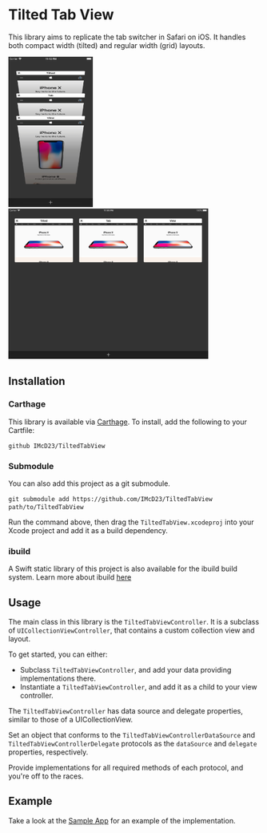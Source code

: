 # Tilted Tab View

This library aims to replicate the tab switcher in Safari on iOS. It handles both compact width (tilted) and regular width (grid) layouts.

<img src="Resources/Screenshot.png" height="300"> <img src="Resources/Screenshot_iPad.png" height="300">

## Installation

### Carthage
This library is available via [Carthage](https://github.com/Carthage/Carthage). To install, add the following to your Cartfile:
```
github IMcD23/TiltedTabView
```
### Submodule
You can also add this project as a git submodule.
```
git submodule add https://github.com/IMcD23/TiltedTabView path/to/TiltedTabView
```
Run the command above, then drag the `TiltedTabView.xcodeproj` into your Xcode project and add it as a build dependency.

### ibuild
A Swift static library of this project is also available for the ibuild build system. Learn more about ibuild [here](https://github.com/IMcD23/ibuild)

## Usage
The main class in this library is the `TiltedTabViewController`. It is a subclass of `UICollectionViewController`, that contains a custom collection view and layout.

To get started, you can either:
- Subclass `TiltedTabViewController`, and add your data providing implementations there.
- Instantiate a `TiltedTabViewController`, and add it as a child to your view controller.

The `TiltedTabViewController` has data source and delegate properties, similar to those of a UICollectionView.

Set an object that conforms to the `TiltedTabViewControllerDataSource` and `TiltedTabViewControllerDelegate` protocols as the `dataSource` and `delegate` properties, respectively.

Provide implementations for all required methods of each protocol, and you're off to the races.

## Example
Take a look at the [Sample App](Sample) for an example of the implementation.
